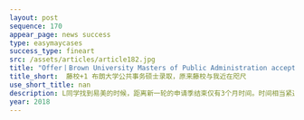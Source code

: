 ```yaml
---
layout: post
sequence: 170
appear_page: news success
type: easymaycases
success_type: fineart
src: /assets/articles/article182.jpg
title: "Offer丨Brown University Masters of Public Administration acceptance letter ! "
title_short:  藤校+1 布朗大学公共事务硕士录取，原来藤校与我近在咫尺
use_short_title: nan
description: L同学找到易美的时候，距离新一轮的申请季结束仅有3个月时间。时间相当紧迫，而申请面临的挑战却不小。L同学的科研经历不多，GRE成绩甚至没有达到名校入门线320。此外，名校招生委员会也会对上次被拒绝的申请者反复审查。签约当天，易美VIP申请组紧急联系前哈佛大学资深招生官，6年招生办工作经验奈特先生来指导整个申请流程。对于人文学科经验丰富的奈特先生指出，L同学的在校成绩可以证明他有出色的学习成绩，可名校招生潜规则将重点为学生个性和实际的科研能力单独打分。
year: 2018
---
```


